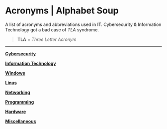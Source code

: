 # Acronyms | Alphabet Soup

A list of acronyms and abbreviations used in IT. Cybersecurity & Information Technology got a bad case of *TLA* syndrome.

>**TLA** = *Three Letter Acronym*

---

[**Cybersecurity**](TLA/cybersecurity.md)

[**Information Technology**](TLA/it.md)

[**Windows**](TLA/windows.md)

[**Linus**](TLA/linux.md)

[**Networking**](TLA/networking.md)

[**Programming**](TLA/programming.md)

[**Hardware**](TLA/hardware.md)

[**Miscellaneous**](TLA/misc.md)
